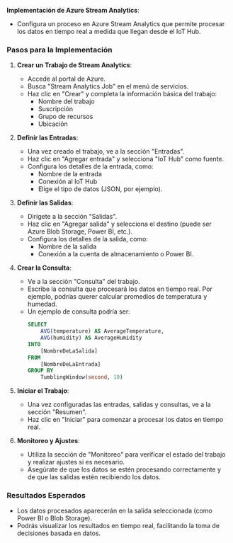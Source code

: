 **Implementación de Azure Stream Analytics**: 

   - Configura un proceso en Azure Stream Analytics que permite procesar los datos en tiempo real a medida que llegan desde el IoT Hub.

   ### Pasos para la Implementación

   1. **Crear un Trabajo de Stream Analytics**:
      - Accede al portal de Azure.
      - Busca "Stream Analytics Job" en el menú de servicios.
      - Haz clic en "Crear" y completa la información básica del trabajo:
        - Nombre del trabajo
        - Suscripción
        - Grupo de recursos
        - Ubicación

   2. **Definir las Entradas**:
      - Una vez creado el trabajo, ve a la sección "Entradas".
      - Haz clic en "Agregar entrada" y selecciona "IoT Hub" como fuente.
      - Configura los detalles de la entrada, como:
        - Nombre de la entrada
        - Conexión al IoT Hub
        - Elige el tipo de datos (JSON, por ejemplo).

   3. **Definir las Salidas**:
      - Dirígete a la sección "Salidas".
      - Haz clic en "Agregar salida" y selecciona el destino (puede ser Azure Blob Storage, Power BI, etc.).
      - Configura los detalles de la salida, como:
        - Nombre de la salida
        - Conexión a la cuenta de almacenamiento o Power BI.

   4. **Crear la Consulta**:
      - Ve a la sección "Consulta" del trabajo.
      - Escribe la consulta que procesará los datos en tiempo real. Por ejemplo, podrías querer calcular promedios de temperatura y humedad.
      - Un ejemplo de consulta podría ser:
        ```sql
        SELECT 
            AVG(temperature) AS AverageTemperature, 
            AVG(humidity) AS AverageHumidity 
        INTO 
            [NombreDeLaSalida] 
        FROM 
            [NombreDeLaEntrada] 
        GROUP BY 
            TumblingWindow(second, 10)
        ```

   5. **Iniciar el Trabajo**:
      - Una vez configuradas las entradas, salidas y consultas, ve a la sección "Resumen".
      - Haz clic en "Iniciar" para comenzar a procesar los datos en tiempo real.

   6. **Monitoreo y Ajustes**:
      - Utiliza la sección de "Monitoreo" para verificar el estado del trabajo y realizar ajustes si es necesario.
      - Asegúrate de que los datos se estén procesando correctamente y de que las salidas estén recibiendo los datos.

### Resultados Esperados

- Los datos procesados aparecerán en la salida seleccionada (como Power BI o Blob Storage).
- Podrás visualizar los resultados en tiempo real, facilitando la toma de decisiones basada en datos.
